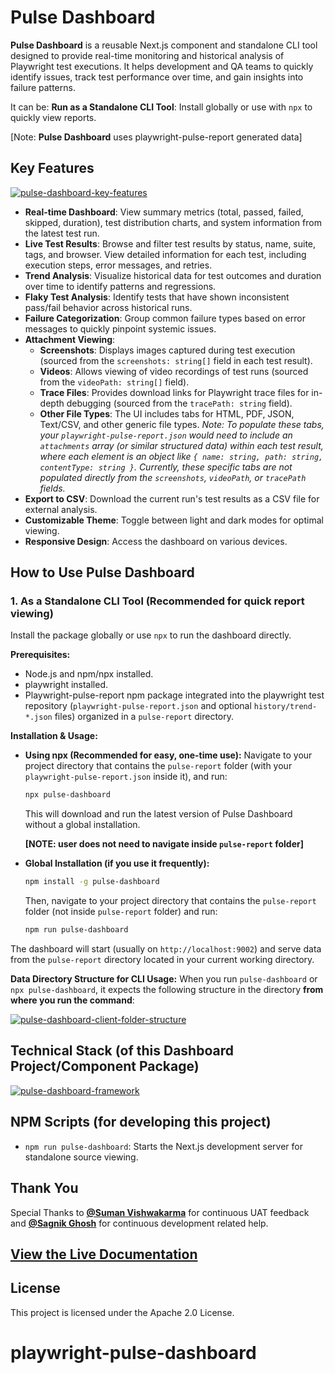 
# Pulse Dashboard

**Pulse Dashboard** is a reusable Next.js component and standalone CLI tool designed to provide real-time monitoring and historical analysis of Playwright test executions. It helps development and QA teams to quickly identify issues, track test performance over time, and gain insights into failure patterns.

It can be: **Run as a Standalone CLI Tool**: Install globally or use with `npx` to quickly view reports.

[Note: **Pulse Dashboard** uses playwright-pulse-report generated data]

## Key Features

[![pulse-dashboard-key-features](https://ocpaxmghzmfbuhxzxzae.supabase.co/storage/v1/object/public/images/pulse-dashboard/pulse-dashboard-key-features.svg)](https://ocpaxmghzmfbuhxzxzae.supabase.co/storage/v1/object/public/images/pulse-dashboard/pulse-dashboard-key-features.svg)

*   **Real-time Dashboard**: View summary metrics (total, passed, failed, skipped, duration), test distribution charts, and system information from the latest test run.
*   **Live Test Results**: Browse and filter test results by status, name, suite, tags, and browser. View detailed information for each test, including execution steps, error messages, and retries.
*   **Trend Analysis**: Visualize historical data for test outcomes and duration over time to identify patterns and regressions.
*   **Flaky Test Analysis**: Identify tests that have shown inconsistent pass/fail behavior across historical runs.
*   **Failure Categorization**: Group common failure types based on error messages to quickly pinpoint systemic issues.
*   **Attachment Viewing**:
    *   **Screenshots**: Displays images captured during test execution (sourced from the `screenshots: string[]` field in each test result).
    *   **Videos**: Allows viewing of video recordings of test runs (sourced from the `videoPath: string[]` field).
    *   **Trace Files**: Provides download links for Playwright trace files for in-depth debugging (sourced from the `tracePath: string` field).
    *   **Other File Types**: The UI includes tabs for HTML, PDF, JSON, Text/CSV, and other generic file types. *Note: To populate these tabs, your `playwright-pulse-report.json` would need to include an `attachments` array (or similar structured data) within each test result, where each element is an object like `{ name: string, path: string, contentType: string }`. Currently, these specific tabs are not populated directly from the `screenshots`, `videoPath`, or `tracePath` fields.*
*   **Export to CSV**: Download the current run's test results as a CSV file for external analysis.
*   **Customizable Theme**: Toggle between light and dark modes for optimal viewing.
*   **Responsive Design**: Access the dashboard on various devices.

## How to Use Pulse Dashboard

### 1. As a Standalone CLI Tool (Recommended for quick report viewing)

Install the package globally or use `npx` to run the dashboard directly.

**Prerequisites:**
*   Node.js and npm/npx installed.
*   playwright installed.
*   Playwright-pulse-report npm package integrated into the playwright test repository (`playwright-pulse-report.json` and optional `history/trend-*.json` files) organized in a `pulse-report` directory.

**Installation & Usage:**

*   **Using npx (Recommended for easy, one-time use):**
    Navigate to your project directory that contains the `pulse-report` folder (with your `playwright-pulse-report.json` inside it), and run:

    ```bash
    npx pulse-dashboard
    ```

    This will download and run the latest version of Pulse Dashboard without a global installation.

    **[NOTE: user does not need to navigate inside `pulse-report` folder]**

*   **Global Installation (if you use it frequently):**

    ```bash
    npm install -g pulse-dashboard
    ```

    Then, navigate to your project directory that contains the `pulse-report` folder (not inside `pulse-report` folder) and run:

    ```bash
    npm run pulse-dashboard
    ```

The dashboard will start (usually on `http://localhost:9002`) and serve data from the `pulse-report` directory located in your current working directory.

**Data Directory Structure for CLI Usage:**
When you run `pulse-dashboard` or `npx pulse-dashboard`, it expects the following structure in the directory **from where you run the command**:

[![pulse-dashboard-client-folder-structure](https://ocpaxmghzmfbuhxzxzae.supabase.co/storage/v1/object/public/images/pulse-dashboard/pulse-dashboard-client-folder-structure.svg)](https://ocpaxmghzmfbuhxzxzae.supabase.co/storage/v1/object/public/images/pulse-dashboard/pulse-dashboard-client-folder-structure.svg)

## Technical Stack (of this Dashboard Project/Component Package)

[![pulse-dashboard-framework](https://ocpaxmghzmfbuhxzxzae.supabase.co/storage/v1/object/public/images/pulse-dashboard/pulse-dashboard-framework.svg)](https://ocpaxmghzmfbuhxzxzae.supabase.co/storage/v1/object/public/images/pulse-dashboard/pulse-dashboard-framework.svg)

## NPM Scripts (for developing this project)

-   `npm run pulse-dashboard`: Starts the Next.js development server for standalone source viewing.

## Thank You

Special Thanks to **[@Suman Vishwakarma](https://www.linkedin.com/in/suman-vishwakarma-426108185/)** for continuous UAT feedback and **[@Sagnik Ghosh](https://www.linkedin.com/in/sagnikghosh99/)** for continuous development related help.

## **[View the Live Documentation](https://arghajit47.github.io/playwright-pulse-dashboard/)**

## License

This project is licensed under the Apache 2.0 License.
# playwright-pulse-dashboard
